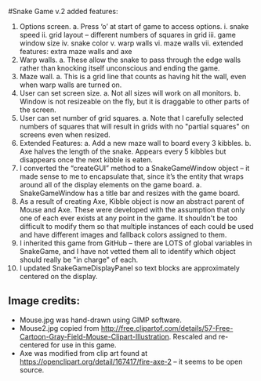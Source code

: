 #Snake Game v.2 added features:

1. Options screen.
    a. Press ‘o’ at start of game to access options.
        i. snake speed
        ii. grid layout – different numbers of squares in grid
        iii. game window size
        iv. snake color
        v. warp walls
        vi. maze walls
        vii. extended features: extra maze walls and axe
2. Warp walls.
    a. These allow the snake to pass through the edge walls rather than knocking itself unconscious and ending the game.
3. Maze wall.
    a. This is a grid line that counts as having hit the wall, even when warp walls are turned on.
4. User can set screen size.
    a. Not all sizes will work on all monitors.
    b. Window is not resizeable on the fly, but it is draggable to other parts of the screen.
5. User can set number of grid squares.
    a. Note that I carefully selected numbers of squares that will result in grids with no "partial squares" on screens even when resized.
6. Extended Features:
    a. Add a new maze wall to board every 3 kibbles.
    b. Axe halves the length of the snake.  Appears every 5 kibbles but disappears once the next kibble is eaten.
7. I converted the “createGUI” method to a SnakeGameWindow object – it made sense to me to encapsulate that, since it’s the entity that wraps around all of the display elements on the game board.
    a. SnakeGameWindow has a title bar and resizes with the game board.
8. As a result of creating Axe, Kibble object is now an abstract parent of Mouse and Axe.  These were developed with the assumption that only one of each ever exists at any point in the game.  It shouldn't be too difficult to modify them so that multiple instances of each could be used and have different images and fallback colors assigned to them.
9. I inherited this game from GitHub – there are LOTS of global variables in SnakeGame, and I have not vetted them all to identify which object should really be "in charge" of each.
10. I updated SnakeGameDisplayPanel so text blocks are approximately centered on the display.



## Image credits:
* Mouse.jpg was hand-drawn using GIMP software.
* Mouse2.jpg copied from http://free.clipartof.com/details/57-Free-Cartoon-Gray-Field-Mouse-Clipart-Illustration.  Rescaled and re-centered for use in this game.
* Axe was modified from clip art found at https://openclipart.org/detail/167417/fire-axe-2 – it seems to be open source.

